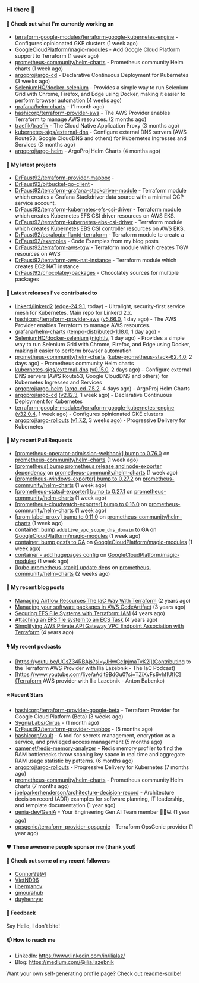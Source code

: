 ### Hi there 👋

#### 👷 Check out what I'm currently working on

- [terraform-google-modules/terraform-google-kubernetes-engine](https://github.com/terraform-google-modules/terraform-google-kubernetes-engine) - Configures opinionated GKE clusters (1 week ago)
- [GoogleCloudPlatform/magic-modules](https://github.com/GoogleCloudPlatform/magic-modules) - Add Google Cloud Platform support to Terraform (1 week ago)
- [prometheus-community/helm-charts](https://github.com/prometheus-community/helm-charts) - Prometheus community Helm charts (1 week ago)
- [argoproj/argo-cd](https://github.com/argoproj/argo-cd) - Declarative Continuous Deployment for Kubernetes (3 weeks ago)
- [SeleniumHQ/docker-selenium](https://github.com/SeleniumHQ/docker-selenium) - Provides a simple way to run Selenium Grid with Chrome, Firefox, and Edge using Docker, making it easier to perform browser automation (4 weeks ago)
- [grafana/helm-charts](https://github.com/grafana/helm-charts) -  (1 month ago)
- [hashicorp/terraform-provider-aws](https://github.com/hashicorp/terraform-provider-aws) - The AWS Provider enables Terraform to manage AWS resources. (2 months ago)
- [traefik/traefik](https://github.com/traefik/traefik) - The Cloud Native Application Proxy (3 months ago)
- [kubernetes-sigs/external-dns](https://github.com/kubernetes-sigs/external-dns) - Configure external DNS servers (AWS Route53, Google CloudDNS and others) for Kubernetes Ingresses and Services (3 months ago)
- [argoproj/argo-helm](https://github.com/argoproj/argo-helm) - ArgoProj Helm Charts (4 months ago)

#### 🌱 My latest projects

- [DrFaust92/terraform-provider-mapbox](https://github.com/DrFaust92/terraform-provider-mapbox) - 
- [DrFaust92/bitbucket-go-client](https://github.com/DrFaust92/bitbucket-go-client) - 
- [DrFaust92/terraform-grafana-stackdriver-module](https://github.com/DrFaust92/terraform-grafana-stackdriver-module) - Terraform module which creates a Grafana Stackdriver data source with a minimal GCP service account.
- [DrFaust92/terraform-kubernetes-efs-csi-driver](https://github.com/DrFaust92/terraform-kubernetes-efs-csi-driver) - Terraform module which creates Kubernetes EFS CSI driver resources on AWS EKS.
- [DrFaust92/terraform-kubernetes-ebs-csi-driver](https://github.com/DrFaust92/terraform-kubernetes-ebs-csi-driver) - Terraform module which creates Kubernetes EBS CSI controller resources on AWS EKS.
- [DrFaust92/coralogix-fluntd-terraform](https://github.com/DrFaust92/coralogix-fluntd-terraform) - Terraform module to create a 
- [DrFaust92/examples](https://github.com/DrFaust92/examples) - Code Examples from my blog posts
- [DrFaust92/terraform-aws-tgw](https://github.com/DrFaust92/terraform-aws-tgw) - Terraform module which creates TGW resources on AWS
- [DrFaust92/terraform-aws-nat-instance](https://github.com/DrFaust92/terraform-aws-nat-instance) - Terraform module which creates EC2 NAT instance
- [DrFaust92/chocolatey-packages](https://github.com/DrFaust92/chocolatey-packages) - Chocolatey sources for multiple packages

#### 🔭 Latest releases I've contributed to

- [linkerd/linkerd2](https://github.com/linkerd/linkerd2) ([edge-24.9.1](https://github.com/linkerd/linkerd2/releases/tag/edge-24.9.1), today) - Ultralight, security-first service mesh for Kubernetes. Main repo for Linkerd 2.x.
- [hashicorp/terraform-provider-aws](https://github.com/hashicorp/terraform-provider-aws) ([v5.66.0](https://github.com/hashicorp/terraform-provider-aws/releases/tag/v5.66.0), 1 day ago) - The AWS Provider enables Terraform to manage AWS resources.
- [grafana/helm-charts](https://github.com/grafana/helm-charts) ([tempo-distributed-1.18.0](https://github.com/grafana/helm-charts/releases/tag/tempo-distributed-1.18.0), 1 day ago) - 
- [SeleniumHQ/docker-selenium](https://github.com/SeleniumHQ/docker-selenium) ([nightly](https://github.com/SeleniumHQ/docker-selenium/releases/tag/nightly), 1 day ago) - Provides a simple way to run Selenium Grid with Chrome, Firefox, and Edge using Docker, making it easier to perform browser automation
- [prometheus-community/helm-charts](https://github.com/prometheus-community/helm-charts) ([kube-prometheus-stack-62.4.0](https://github.com/prometheus-community/helm-charts/releases/tag/kube-prometheus-stack-62.4.0), 2 days ago) - Prometheus community Helm charts
- [kubernetes-sigs/external-dns](https://github.com/kubernetes-sigs/external-dns) ([v0.15.0](https://github.com/kubernetes-sigs/external-dns/releases/tag/v0.15.0), 2 days ago) - Configure external DNS servers (AWS Route53, Google CloudDNS and others) for Kubernetes Ingresses and Services
- [argoproj/argo-helm](https://github.com/argoproj/argo-helm) ([argo-cd-7.5.2](https://github.com/argoproj/argo-helm/releases/tag/argo-cd-7.5.2), 4 days ago) - ArgoProj Helm Charts
- [argoproj/argo-cd](https://github.com/argoproj/argo-cd) ([v2.12.3](https://github.com/argoproj/argo-cd/releases/tag/v2.12.3), 1 week ago) - Declarative Continuous Deployment for Kubernetes
- [terraform-google-modules/terraform-google-kubernetes-engine](https://github.com/terraform-google-modules/terraform-google-kubernetes-engine) ([v32.0.4](https://github.com/terraform-google-modules/terraform-google-kubernetes-engine/releases/tag/v32.0.4), 1 week ago) - Configures opinionated GKE clusters
- [argoproj/argo-rollouts](https://github.com/argoproj/argo-rollouts) ([v1.7.2](https://github.com/argoproj/argo-rollouts/releases/tag/v1.7.2), 3 weeks ago) - Progressive Delivery for Kubernetes

#### 🔨 My recent Pull Requests

- [[prometheus-operator-admission-webhook] bump to 0.76.0](https://github.com/prometheus-community/helm-charts/pull/4817) on [prometheus-community/helm-charts](https://github.com/prometheus-community/helm-charts) (1 week ago)
- [[prometheus] bump prometheus release and node-exporter dependency](https://github.com/prometheus-community/helm-charts/pull/4816) on [prometheus-community/helm-charts](https://github.com/prometheus-community/helm-charts) (1 week ago)
- [[prometheus-windows-exporter] bump to 0.27.2](https://github.com/prometheus-community/helm-charts/pull/4815) on [prometheus-community/helm-charts](https://github.com/prometheus-community/helm-charts) (1 week ago)
- [[prometheus-statsd-exporter] bump to 0.27.1](https://github.com/prometheus-community/helm-charts/pull/4814) on [prometheus-community/helm-charts](https://github.com/prometheus-community/helm-charts) (1 week ago)
- [[prometheus-cloudwatch-exporter] bump to 0.16.0](https://github.com/prometheus-community/helm-charts/pull/4813) on [prometheus-community/helm-charts](https://github.com/prometheus-community/helm-charts) (1 week ago)
- [[prom-label-proxy] bump to 0.11.0](https://github.com/prometheus-community/helm-charts/pull/4812) on [prometheus-community/helm-charts](https://github.com/prometheus-community/helm-charts) (1 week ago)
- [container: bump `additive_vpc_scope_dns_domain` to GA](https://github.com/GoogleCloudPlatform/magic-modules/pull/11545) on [GoogleCloudPlatform/magic-modules](https://github.com/GoogleCloudPlatform/magic-modules) (1 week ago)
- [container: bump gcsfs to GA](https://github.com/GoogleCloudPlatform/magic-modules/pull/11542) on [GoogleCloudPlatform/magic-modules](https://github.com/GoogleCloudPlatform/magic-modules) (1 week ago)
- [container - add hugepages config](https://github.com/GoogleCloudPlatform/magic-modules/pull/11541) on [GoogleCloudPlatform/magic-modules](https://github.com/GoogleCloudPlatform/magic-modules) (1 week ago)
- [[kube-prometheus-stack] update deps](https://github.com/prometheus-community/helm-charts/pull/4797) on [prometheus-community/helm-charts](https://github.com/prometheus-community/helm-charts) (2 weeks ago)

#### 📜 My recent blog posts

- [Managing Airflow Resources The IaC Way With Terraform](https://engineering.placer.ai/managing-airflow-resources-the-iac-way-with-terraform-ea5b8db573ad?source=rss-cac402f06fa8------2) (2 years ago)
- [Managing your software packages in AWS CodeArtifact](https://medium.com/@ilia.lazebnik/managing-your-software-packages-in-aws-codeartifact-12d00053e243?source=rss-cac402f06fa8------2) (3 years ago)
- [Securing EFS File Systems with Terraform: IAM](https://medium.com/@ilia.lazebnik/securing-efs-file-systems-with-terraform-iam-d2a066c198ab?source=rss-cac402f06fa8------2) (4 years ago)
- [Attaching an EFS file system to an ECS Task](https://medium.com/@ilia.lazebnik/attaching-an-efs-file-system-to-an-ecs-task-7bd15b76a6ef?source=rss-cac402f06fa8------2) (4 years ago)
- [Simplifying AWS Private API Gateway VPC Endpoint Association with Terraform](https://medium.com/@ilia.lazebnik/simplifying-aws-private-api-gateway-vpc-endpoint-association-with-terraform-b379a247afbf?source=rss-cac402f06fa8------2) (4 years ago)

#### 🎙️ My recent podcasts
- [https://youtu.be/UGsZ34RBAjs?si=yJHwGc1pjmaTyK2l](Contributing to the Terraform AWS Provider with Ilia Lazebnik - The IaC Podcast)
- [https://www.youtube.com/live/aAdit9BdGu0?si=TZiXvFs6vhfIUfIC](Terraform AWS provider with Ilia Lazebnik - Anton Babenko)

#### ⭐ Recent Stars

- [hashicorp/terraform-provider-google-beta](https://github.com/hashicorp/terraform-provider-google-beta) - Terraform Provider for Google Cloud Platform (Beta) (3 weeks ago)
- [SygniaLabs/Cirrus](https://github.com/SygniaLabs/Cirrus) -  (1 month ago)
- [DrFaust92/terraform-provider-mapbox](https://github.com/DrFaust92/terraform-provider-mapbox) -  (5 months ago)
- [hashicorp/vault](https://github.com/hashicorp/vault) - A tool for secrets management, encryption as a service, and privileged access management (5 months ago)
- [gamenet/redis-memory-analyzer](https://github.com/gamenet/redis-memory-analyzer) - Redis memory profiler to find the RAM bottlenecks throw scaning key space in real time and aggregate RAM usage statistic by patterns. (6 months ago)
- [argoproj/argo-rollouts](https://github.com/argoproj/argo-rollouts) - Progressive Delivery for Kubernetes (7 months ago)
- [prometheus-community/helm-charts](https://github.com/prometheus-community/helm-charts) - Prometheus community Helm charts (7 months ago)
- [joelparkerhenderson/architecture-decision-record](https://github.com/joelparkerhenderson/architecture-decision-record) - Architecture decision record (ADR) examples for software planning, IT leadership, and template documentation (1 year ago)
- [genia-dev/GeniA](https://github.com/genia-dev/GeniA) - Your Engineering Gen AI Team member 🧬🤖💻 (1 year ago)
- [opsgenie/terraform-provider-opsgenie](https://github.com/opsgenie/terraform-provider-opsgenie) - Terraform OpsGenie provider (1 year ago)

#### ❤️ These awesome people sponsor me (thank you!)


#### 👯 Check out some of my recent followers

- [Connor9994](https://github.com/Connor9994)
- [VietND96](https://github.com/VietND96)
- [libermanov](https://github.com/libermanov)
- [gmourahub](https://github.com/gmourahub)
- [duyhenryer](https://github.com/duyhenryer)

#### 💬 Feedback

Say Hello, I don't bite!

#### 📫 How to reach me

- LinkedIn: https://www.linkedin.com/in/ilialaz/
- Blog: https://medium.com/@ilia.lazebnik

Want your own self-generating profile page? Check out [readme-scribe](https://github.com/muesli/readme-scribe)!


